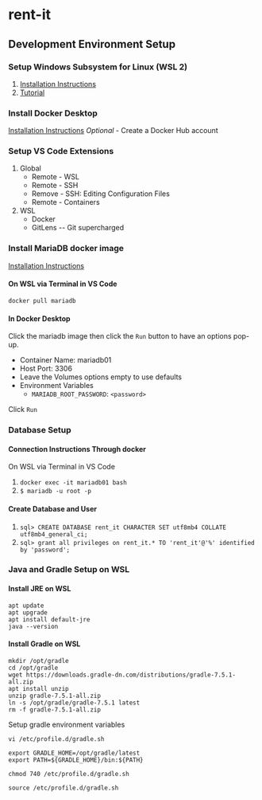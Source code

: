 # rent-it
## Development Environment Setup

### Setup Windows Subsystem for Linux (WSL 2)
1. [Installation Instructions](https://docs.microsoft.com/en-us/windows/wsl/install)
2. [Tutorial](https://docs.microsoft.com/en-us/windows/wsl/setup/environment)

### Install Docker Desktop
[Installation Instructions](https://docs.microsoft.com/en-us/windows/wsl/tutorials/wsl-containers#install-docker-desktop)
_Optional_ - Create a Docker Hub account

### Setup VS Code Extensions
1. Global
    * Remote - WSL
    * Remote - SSH
    * Remove - SSH: Editing Configuration Files
    * Remote - Containers
2. WSL
    * Docker
    * GitLens -- Git supercharged

### Install MariaDB docker image
[Installation Instructions](https://mariadb.com/kb/en/installing-and-using-mariadb-via-docker/)
#### On WSL via Terminal in VS Code
`docker pull mariadb`

#### In Docker Desktop
Click the mariadb image then click the `Run` button to have an options pop-up.
* Container Name: mariadb01
* Host Port: 3306
* Leave the Volumes options empty to use defaults
* Environment Variables
    * `MARIADB_ROOT_PASSWORD`: `<password>`

Click `Run`

### Database Setup
#### Connection Instructions Through docker 
On WSL via Terminal in VS Code
1. `docker exec -it mariadb01 bash`
2. `$ mariadb -u root -p`

#### Create Database and User
1. `sql> CREATE DATABASE rent_it CHARACTER SET utf8mb4 COLLATE utf8mb4_general_ci;`
2. `sql> grant all privileges on rent_it.* TO 'rent_it'@'%' identified by 'password';`

### Java and Gradle Setup on WSL
#### Install JRE on WSL

    apt update
    apt upgrade
    apt install default-jre
    java --version

#### Install Gradle on WSL

    mkdir /opt/gradle
    cd /opt/gradle
    wget https://downloads.gradle-dn.com/distributions/gradle-7.5.1-all.zip
    apt install unzip
    unzip gradle-7.5.1-all.zip
    ln -s /opt/gradle/gradle-7.5.1 latest
    rm -f gradle-7.5.1-all.zip

Setup gradle environment variables

`vi /etc/profile.d/gradle.sh`

    export GRADLE_HOME=/opt/gradle/latest 
    export PATH=${GRADLE_HOME}/bin:${PATH}

`chmod 740 /etc/profile.d/gradle.sh`

`source /etc/profile.d/gradle.sh`
